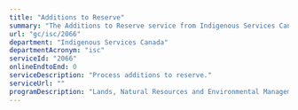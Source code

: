 ```yaml
---
title: "Additions to Reserve"
summary: "The Additions to Reserve service from Indigenous Services Canada is not available end-to-end online, according to the GC Service Inventory."
url: "gc/isc/2066"
department: "Indigenous Services Canada"
departmentAcronym: "isc"
serviceId: "2066"
onlineEndtoEnd: 0
serviceDescription: "Process additions to reserve."
serviceUrl: ""
programDescription: "Lands, Natural Resources and Environmental Management"
---
```


